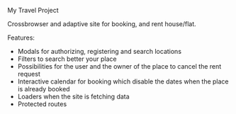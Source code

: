My Travel Project

Crossbrowser and adaptive site for booking, and rent house/flat. 

Features:
- Modals for authorizing, registering and search locations
- Filters to search better your place
- Possibilities for the user and the owner of the place to cancel the rent request
- Interactive calendar for booking which disable the dates when the place is already booked
- Loaders when the site is fetching data
- Protected routes
